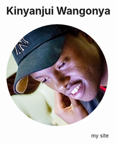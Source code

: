 # Kinyanjui Wangonya
<img src="me.jpg" />
<p align="center">my site</p>
<style>
img {
border-radius: 50%
}
</style>
